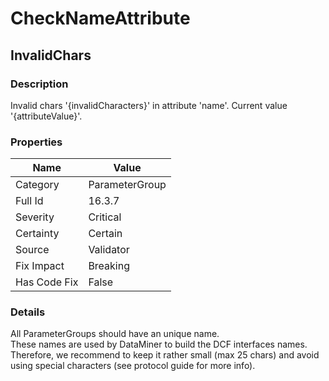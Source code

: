 ﻿---  
uid: Validator_16_3_7  
---

# CheckNameAttribute

## InvalidChars

### Description

Invalid chars '{invalidCharacters}' in attribute 'name'. Current value '{attributeValue}'.

### Properties

| Name         | Value          |
| ------------ | -------------- |
| Category     | ParameterGroup |
| Full Id      | 16.3.7         |
| Severity     | Critical       |
| Certainty    | Certain        |
| Source       | Validator      |
| Fix Impact   | Breaking       |
| Has Code Fix | False          |

### Details

All ParameterGroups should have an unique name.  
These names are used by DataMiner to build the DCF interfaces names. Therefore, we recommend to keep it rather small (max 25 chars) and avoid using special characters (see protocol guide for more info).
